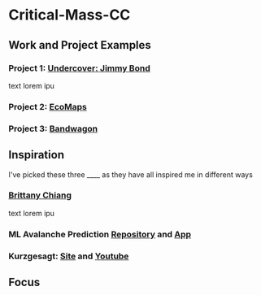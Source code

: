 # Critical-Mass-CC

## Work and Project Examples
  ### Project 1: [Undercover: Jimmy Bond](https://drive.google.com/drive/folders/1rKIa_9TUR32OVxwM6uH_3rgQRAr7WhP1?usp=sharing)
  text lorem ipu
  ### Project 2: [EcoMaps](https://github.com/MarkusP1/CalgaryHacks2022)
  
  ### Project 3: [Bandwagon](https://github.com/MarkusP1/Bandwagon)


## Inspiration
I've picked these three ____ as they have all inspired me in different ways

 ### [Brittany Chiang](https://github.com/bchiang7)
  text lorem ipu
  ### ML Avalanche Prediction [Repository](https://github.com/SBeairsto/Avalanche_project) and [App](https://avalanche.shinyapps.io/seatosky/?fbclid=IwAR3DoIDe5qAXSPFprox-04GYM2GWhihwrptnqdl-4tnjpH2XwAIUwnkWeHw)
  
  ### Kurzgesagt: [Site](https://kurzgesagt.org/) and [Youtube](https://www.youtube.com/channel/UCsXVk37bltHxD1rDPwtNM8Q)

## Focus
